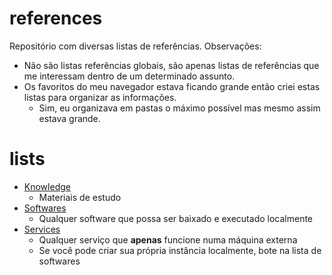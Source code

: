 # references
Repositório com diversas listas de referências. Observações:
- Não são listas referências globais, são apenas listas de referências que me interessam dentro de um determinado assunto.
- Os favoritos do meu navegador estava ficando grande então criei estas listas para organizar as informações.
  - Sim, eu organizava em pastas o máximo possível mas mesmo assim estava grande.

# lists
- [Knowledge](bookmarks/Knowledge.md)
  - Materiais de estudo
- [Softwares](bookmarks/Softwares.md)
  - Qualquer software que possa ser baixado e executado localmente
- [Services](bookmarks/Services.md)
  - Qualquer serviço que **apenas** funcione numa máquina externa
  - Se você pode criar sua própria instância localmente, bote na lista de softwares
